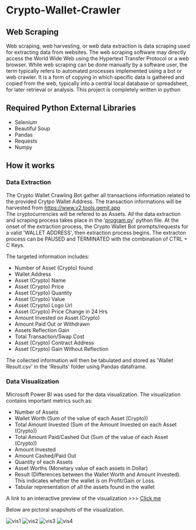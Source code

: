 # Crypto-Wallet-Crawler

## Web Scraping
Web scraping, web harvesting, or web data extraction is data scraping used for extracting data from websites. 
The web scraping software may directly access the World Wide Web using the Hypertext Transfer Protocol or a web browser. 
While web scraping can be done manually by a software user, the term typically refers to automated processes implemented using a bot or web crawler. 
It is a form of copying in which specific data is gathered and copied from the web, typically into a central local database or spreadsheet, for later retrieval or analysis.
This project is completely written in python

## Required Python External Libraries

- Selenium
- Beautiful Soup
- Pandas
- Requests
- Numpy

## How it works
### Data Extraction
The Crypto Wallet Crawling Bot gather all transactions information related to the provided Crytpo Wallet Address. 
The transaction informations will be harvested from https://www.v2.tools.gemit.app  
The cryptocurrencies will be refered to as Assets.
All the data extraction and scraping process takes place in the '[program.py](https://github.com/MeddBerian/Crypto-Wallet-Crawler/blob/master/program.py)' python file. 
At the onset of the extraction process, the Crypto Wallet Bot prompts/requests for a valid 'WALLET ADDRESS', then extraction process begins.
The extracton process can be PAUSED and TERMINATED with the combination of CTRL + C Keys.

The targeted information includes:
- Number of Asset (Crypto) found
- Wallet Address
- Asset (Crypto) Name
- Asset (Crypto) Price
- Asset (Crypto) Quantity
- Asset (Crypto) Value
- Asset (Crypto) Logo Url
- Asset (Crypto) Price Change in 24 Hrs
- Amount Invested on Asset (Crypto) 
- Amount Paid Out or Withdrawn
- Assets Reflection Gain
- Total Transaction/Swap Cost
- Asset (Crypto) Contract Address
- Asset (Crypto) Gain Without Reflection

The collected information will then be tabulated and stored as 'Wallet Result.csv' in the 'Results' folder using Pandas dataframe.

### Data Visualization
Microsoft Power BI was used for the data visualization. 
The visualization contains important metrics such as:
- Number of Assets
- Wallet Worth (Sum of the value of each Asset (Crypto))
- Total Amount Invested (Sum of the Amount Invested on each Asset (Crypto))
- Total Amount Paid/Cashed Out (Sum of the value of each Asset (Crypto))
- Amount Invested
- Amount Cashed/Paid Out
- Quantity of each Assets
- Asset Worths (Monetary value of each assets in Dollar)
- Result (Differences between the Wallet Worth and Amount Invested). This indicates whether the wallet is on Profit/Gain or Loss.
- Tabular representation of all the assets found in the wallet

A link to an interactive preview of the visualization >>> [Click me](https://app.powerbi.com/view?r=eyJrIjoiYzRhYjEwN2EtMzFjNS00ZWVlLThkNjItYTI5ZWJjOGY2MDMzIiwidCI6ImY1NTAyNjhkLTcwMzYtNDVkYi04ZTgwLTI2MjMyZGY2MjMyMCIsImMiOjF9&pageName=ReportSectiona19f1c9c034971050322)

Below are pictoral snapshots of the visualization.

![vis1](https://user-images.githubusercontent.com/99067011/163991792-3950fb8c-00de-4c99-87b6-5d3185581e3e.JPG)
![vis2](https://user-images.githubusercontent.com/99067011/163991798-e85502d2-84d4-4356-8465-bc327a088f15.JPG)
![vis3](https://user-images.githubusercontent.com/99067011/163991801-3c4c9994-bd74-4b03-b3ce-f052048447c4.JPG)
![vis4](https://user-images.githubusercontent.com/99067011/163991804-84a893b0-8e8d-4a4c-a37e-4acdc976f08e.JPG)

